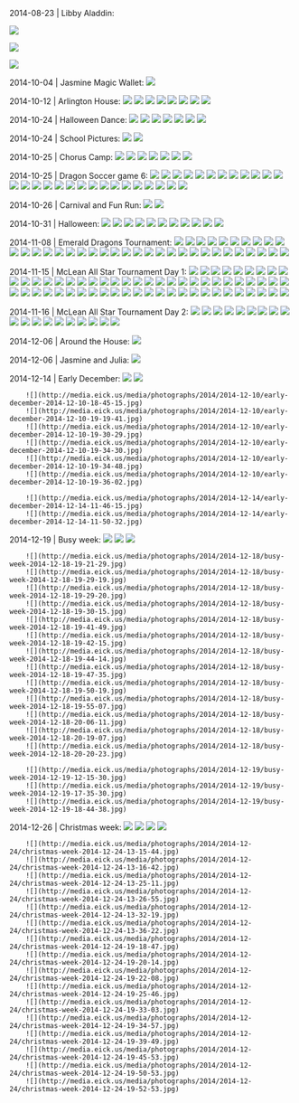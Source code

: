 2014-08-23 | Libby Aladdin:

![](http://media.eick.us/media/photographs/2014/2014-08-21/aladdin-cast.jpg)
		
![](http://media.eick.us/media/photographs/2014/2014-08-21/aladdin-silly.jpg)
		
![](http://media.eick.us/media/photographs/2014/2014-08-22/jasmines-birthday-party-2014-08-22-11-05-11.jpg)
		
2014-10-04 | Jasmine Magic Wallet:
![](http://media.eick.us/media/photographs/2014/2014-10-04/magic-wallet-video-2014-10-04-13-30-14.jpg)

2014-10-12 | Arlington House:
		![](http://media.eick.us/media/photographs/2014/2014-10-12/arlington-house-2014-10-12-13-33-07.jpg)
		![](http://media.eick.us/media/photographs/2014/2014-10-12/arlington-house-2014-10-12-13-45-32.jpg)
		![](http://media.eick.us/media/photographs/2014/2014-10-12/arlington-house-2014-10-12-13-56-30.jpg)
		![](http://media.eick.us/media/photographs/2014/2014-10-12/arlington-house-2014-10-12-14-29-45.jpg)
		![](http://media.eick.us/media/photographs/2014/2014-10-12/arlington-house-2014-10-12-14-34-41.jpg)
		![](http://media.eick.us/media/photographs/2014/2014-10-12/arlington-house-2014-10-12-14-48-08.jpg)
		![](http://media.eick.us/media/photographs/2014/2014-10-12/arlington-house-2014-10-12-14-55-13.jpg)
		![](http://media.eick.us/media/photographs/2014/2014-10-12/arlington-house-2014-10-12-15-04-14.jpg)

2014-10-24 | Halloween Dance:
		![](http://media.eick.us/media/photographs/2014/2014-10-24/halloween-dance-2014-10-24-16-54-50.jpg)
		![](http://media.eick.us/media/photographs/2014/2014-10-24/halloween-dance-2014-10-24-16-55-25.jpg)
		![](http://media.eick.us/media/photographs/2014/2014-10-24/halloween-dance-2014-10-24-17-47-31.jpg)
		![](http://media.eick.us/media/photographs/2014/2014-10-24/halloween-dance-2014-10-24-17-47-56.jpg)
		![](http://media.eick.us/media/photographs/2014/2014-10-24/halloween-dance-2014-10-24-17-47-561.jpg)
		![](http://media.eick.us/media/photographs/2014/2014-10-24/halloween-dance-2014-10-24-18-36-54.jpg)
		![](http://media.eick.us/media/photographs/2014/2014-10-24/halloween-dance-2014-10-24-18-44-48.jpg)

2014-10-24 | School Pictures:
		![](http://media.eick.us/media/photographs/2014/2014-10-24/school-pictures-2014-10-24-18-21-52.jpg)
		![](http://media.eick.us/media/photographs/2014/2014-10-24/school-pictures-2014-10-24-18-22-40.jpg)

2014-10-25 | Chorus Camp:
		![](http://media.eick.us/media/photographs/2014/2014-10-25/chorus-camp-2014-10-25-14-45-17.jpg)
		![](http://media.eick.us/media/photographs/2014/2014-10-25/chorus-camp-2014-10-25-14-47-10.jpg)
		![](http://media.eick.us/media/photographs/2014/2014-10-25/chorus-camp-2014-10-25-14-50-06.jpg)
		![](http://media.eick.us/media/photographs/2014/2014-10-25/chorus-camp-2014-10-25-14-52-47.jpg)
		![](http://media.eick.us/media/photographs/2014/2014-10-25/chorus-camp-2014-10-25-14-53-32.jpg)
		![](http://media.eick.us/media/photographs/2014/2014-10-25/chorus-camp-2014-10-25-14-57-07.jpg)
		![](http://media.eick.us/media/photographs/2014/2014-10-25/chorus-camp-2014-10-25-14-58-01.jpg)

2014-10-25 | Dragon Soccer game 6:
		![](http://media.eick.us/media/photographs/2014/2014-10-25/dragon-soccer-2014-10-25-11-49-18.jpg)
		![](http://media.eick.us/media/photographs/2014/2014-10-25/dragon-soccer-2014-10-25-11-50-34.jpg)
		![](http://media.eick.us/media/photographs/2014/2014-10-25/dragon-soccer-2014-10-25-11-51-00.jpg)
		![](http://media.eick.us/media/photographs/2014/2014-10-25/dragon-soccer-2014-10-25-11-54-20.jpg)
		![](http://media.eick.us/media/photographs/2014/2014-10-25/dragon-soccer-2014-10-25-11-55-04.jpg)
		![](http://media.eick.us/media/photographs/2014/2014-10-25/dragon-soccer-2014-10-25-11-56-25.jpg)
		![](http://media.eick.us/media/photographs/2014/2014-10-25/dragon-soccer-2014-10-25-11-59-22.jpg)
		![](http://media.eick.us/media/photographs/2014/2014-10-25/dragon-soccer-2014-10-25-12-02-27-version2.jpg)
		![](http://media.eick.us/media/photographs/2014/2014-10-25/dragon-soccer-2014-10-25-12-03-31.jpg)
		![](http://media.eick.us/media/photographs/2014/2014-10-25/dragon-soccer-2014-10-25-12-10-10.jpg)
		![](http://media.eick.us/media/photographs/2014/2014-10-25/dragon-soccer-2014-10-25-12-20-02.jpg)
		![](http://media.eick.us/media/photographs/2014/2014-10-25/dragon-soccer-2014-10-25-12-20-58-version2.jpg)
		![](http://media.eick.us/media/photographs/2014/2014-10-25/dragon-soccer-2014-10-25-12-23-33.jpg)
		![](http://media.eick.us/media/photographs/2014/2014-10-25/dragon-soccer-2014-10-25-12-24-34.jpg)
		![](http://media.eick.us/media/photographs/2014/2014-10-25/dragon-soccer-2014-10-25-12-24-38.jpg)
		![](http://media.eick.us/media/photographs/2014/2014-10-25/dragon-soccer-2014-10-25-12-26-51.jpg)
		![](http://media.eick.us/media/photographs/2014/2014-10-25/dragon-soccer-2014-10-25-12-28-07.jpg)
		![](http://media.eick.us/media/photographs/2014/2014-10-25/dragon-soccer-2014-10-25-12-28-45.jpg)
		![](http://media.eick.us/media/photographs/2014/2014-10-25/dragon-soccer-2014-10-25-12-28-52-version2.jpg)
		![](http://media.eick.us/media/photographs/2014/2014-10-25/dragon-soccer-2014-10-25-12-30-09.jpg)
		![](http://media.eick.us/media/photographs/2014/2014-10-25/dragon-soccer-2014-10-25-12-30-13.jpg)
		![](http://media.eick.us/media/photographs/2014/2014-10-25/dragon-soccer-2014-10-25-12-30-45.jpg)
		![](http://media.eick.us/media/photographs/2014/2014-10-25/dragon-soccer-2014-10-25-12-31-05-version2.jpg)
		![](http://media.eick.us/media/photographs/2014/2014-10-25/dragon-soccer-2014-10-25-12-35-49.jpg)
		![](http://media.eick.us/media/photographs/2014/2014-10-25/dragon-soccer-2014-10-25-12-40-54.jpg)
		![](http://media.eick.us/media/photographs/2014/2014-10-25/dragon-soccer-2014-10-25-12-55-16.jpg)
		![](http://media.eick.us/media/photographs/2014/2014-10-25/dragon-soccer-2014-10-25-12-55-21.jpg)
		![](http://media.eick.us/media/photographs/2014/2014-10-25/dragon-soccer-2014-10-25-12-55-38-version2.jpg)

2014-10-26 | Carnival and Fun Run:
		![](http://media.eick.us/media/photographs/2014/2014-10-26/carnival-fun-run-2014-10-26-20-28-16.jpg)
		![](http://media.eick.us/media/photographs/2014/2014-10-26/carnival-fun-run-2014-10-26-20-28-52.jpg)

2014-10-31 | Halloween:
		![](http://media.eick.us/media/photographs/2014/2014-10-31/halloween-2014-10-31-16-48-34.jpg)
		![](http://media.eick.us/media/photographs/2014/2014-10-31/halloween-2014-10-31-16-49-46.jpg)
		![](http://media.eick.us/media/photographs/2014/2014-10-31/halloween-2014-10-31-16-51-34.jpg)
		![](http://media.eick.us/media/photographs/2014/2014-10-31/halloween-2014-10-31-16-51-46.jpg)
		![](http://media.eick.us/media/photographs/2014/2014-10-31/halloween-2014-10-31-18-04-41.jpg)
		![](http://media.eick.us/media/photographs/2014/2014-10-31/halloween-2014-10-31-18-05-51.jpg)
		![](http://media.eick.us/media/photographs/2014/2014-10-31/halloween-2014-10-31-18-06-06.jpg)
		![](http://media.eick.us/media/photographs/2014/2014-10-31/halloween-2014-10-31-18-06-15.jpg)
		![](http://media.eick.us/media/photographs/2014/2014-10-31/halloween-2014-10-31-18-07-21.jpg)
		![](http://media.eick.us/media/photographs/2014/2014-10-31/halloween-2014-10-31-18-07-37.jpg)
		![](http://media.eick.us/media/photographs/2014/2014-10-31/halloween-2014-10-31-18-09-03.jpg)

2014-11-08 | Emerald Dragons Tournament:
		![](http://media.eick.us/media/photographs/2014/2014-11-08/emerald-dragons-tournament-2014-11-08-10-00-11.jpg)
		![](http://media.eick.us/media/photographs/2014/2014-11-08/emerald-dragons-tournament-2014-11-08-10-01-11.jpg)
		![](http://media.eick.us/media/photographs/2014/2014-11-08/emerald-dragons-tournament-2014-11-08-10-01-36.jpg)
		![](http://media.eick.us/media/photographs/2014/2014-11-08/emerald-dragons-tournament-2014-11-08-10-02-52.jpg)
		![](http://media.eick.us/media/photographs/2014/2014-11-08/emerald-dragons-tournament-2014-11-08-10-03-55.jpg)
		![](http://media.eick.us/media/photographs/2014/2014-11-08/emerald-dragons-tournament-2014-11-08-10-04-04.jpg)
		![](http://media.eick.us/media/photographs/2014/2014-11-08/emerald-dragons-tournament-2014-11-08-10-04-12.jpg)
		![](http://media.eick.us/media/photographs/2014/2014-11-08/emerald-dragons-tournament-2014-11-08-10-08-25.jpg)
		![](http://media.eick.us/media/photographs/2014/2014-11-08/emerald-dragons-tournament-2014-11-08-10-08-33.jpg)
		![](http://media.eick.us/media/photographs/2014/2014-11-08/emerald-dragons-tournament-2014-11-08-10-14-47.jpg)
		![](http://media.eick.us/media/photographs/2014/2014-11-08/emerald-dragons-tournament-2014-11-08-10-16-00.jpg)
		![](http://media.eick.us/media/photographs/2014/2014-11-08/emerald-dragons-tournament-2014-11-08-10-18-20.jpg)
		![](http://media.eick.us/media/photographs/2014/2014-11-08/emerald-dragons-tournament-2014-11-08-10-27-17.jpg)
		![](http://media.eick.us/media/photographs/2014/2014-11-08/emerald-dragons-tournament-2014-11-08-10-27-34.jpg)
		![](http://media.eick.us/media/photographs/2014/2014-11-08/emerald-dragons-tournament-2014-11-08-10-27-35.jpg)
		![](http://media.eick.us/media/photographs/2014/2014-11-08/emerald-dragons-tournament-2014-11-08-10-32-43.jpg)
		![](http://media.eick.us/media/photographs/2014/2014-11-08/emerald-dragons-tournament-2014-11-08-10-38-36.jpg)
		![](http://media.eick.us/media/photographs/2014/2014-11-08/emerald-dragons-tournament-2014-11-08-10-43-19.jpg)
		![](http://media.eick.us/media/photographs/2014/2014-11-08/emerald-dragons-tournament-2014-11-08-10-43-39.jpg)
		![](http://media.eick.us/media/photographs/2014/2014-11-08/emerald-dragons-tournament-2014-11-08-10-46-45.jpg)
		![](http://media.eick.us/media/photographs/2014/2014-11-08/emerald-dragons-tournament-2014-11-08-10-46-54.jpg)
		![](http://media.eick.us/media/photographs/2014/2014-11-08/emerald-dragons-tournament-2014-11-08-10-46-451.jpg)
		![](http://media.eick.us/media/photographs/2014/2014-11-08/emerald-dragons-tournament-2014-11-08-10-47-25.jpg)
		![](http://media.eick.us/media/photographs/2014/2014-11-08/emerald-dragons-tournament-2014-11-08-10-47-35.jpg)
		![](http://media.eick.us/media/photographs/2014/2014-11-08/emerald-dragons-tournament-2014-11-08-10-48-05.jpg)
		![](http://media.eick.us/media/photographs/2014/2014-11-08/emerald-dragons-tournament-2014-11-08-10-50-54.jpg)
		![](http://media.eick.us/media/photographs/2014/2014-11-08/emerald-dragons-tournament-2014-11-08-10-52-24.jpg)
		![](http://media.eick.us/media/photographs/2014/2014-11-08/emerald-dragons-tournament-2014-11-08-10-59-41.jpg)
		![](http://media.eick.us/media/photographs/2014/2014-11-08/emerald-dragons-tournament-2014-11-08-11-15-46.jpg)
		![](http://media.eick.us/media/photographs/2014/2014-11-08/emerald-dragons-tournament-2014-11-08-11-18-40.jpg)
		![](http://media.eick.us/media/photographs/2014/2014-11-08/emerald-dragons-tournament-2014-11-08-11-20-12.jpg)
		![](http://media.eick.us/media/photographs/2014/2014-11-08/emerald-dragons-tournament-2014-11-08-11-20-43.jpg)
		![](http://media.eick.us/media/photographs/2014/2014-11-08/emerald-dragons-tournament-2014-11-08-11-20-47.jpg)
		![](http://media.eick.us/media/photographs/2014/2014-11-08/emerald-dragons-tournament-2014-11-08-11-21-05.jpg)
		![](http://media.eick.us/media/photographs/2014/2014-11-08/emerald-dragons-tournament-2014-11-08-11-21-23.jpg)

2014-11-15 | McLean All Star Tournament Day 1:
		![](http://media.eick.us/media/photographs/2014/2014-11-15/mclean-all-star-day-one-2014-11-15-10-37-50.jpg)
		![](http://media.eick.us/media/photographs/2014/2014-11-15/mclean-all-star-day-one-2014-11-15-10-44-13.jpg)
		![](http://media.eick.us/media/photographs/2014/2014-11-15/mclean-all-star-day-one-2014-11-15-10-44-14.jpg)
		![](http://media.eick.us/media/photographs/2014/2014-11-15/mclean-all-star-day-one-2014-11-15-10-51-10.jpg)
		![](http://media.eick.us/media/photographs/2014/2014-11-15/mclean-all-star-day-one-2014-11-15-10-51-32.jpg)
		![](http://media.eick.us/media/photographs/2014/2014-11-15/mclean-all-star-day-one-2014-11-15-10-59-19.jpg)
		![](http://media.eick.us/media/photographs/2014/2014-11-15/mclean-all-star-day-one-2014-11-15-11-00-11.jpg)
		![](http://media.eick.us/media/photographs/2014/2014-11-15/mclean-all-star-day-one-2014-11-15-11-00-43.jpg)
		![](http://media.eick.us/media/photographs/2014/2014-11-15/mclean-all-star-day-one-2014-11-15-11-35-51.jpg)
		![](http://media.eick.us/media/photographs/2014/2014-11-15/mclean-all-star-day-one-2014-11-15-11-44-11.jpg)
		![](http://media.eick.us/media/photographs/2014/2014-11-15/mclean-all-star-day-one-2014-11-15-11-45-19.jpg)
		![](http://media.eick.us/media/photographs/2014/2014-11-15/mclean-all-star-day-one-2014-11-15-11-47-32.jpg)
		![](http://media.eick.us/media/photographs/2014/2014-11-15/mclean-all-star-day-one-2014-11-15-11-56-23.jpg)
		![](http://media.eick.us/media/photographs/2014/2014-11-15/mclean-all-star-day-one-2014-11-15-12-05-51.jpg)
		![](http://media.eick.us/media/photographs/2014/2014-11-15/mclean-all-star-day-one-2014-11-15-12-08-51.jpg)
		![](http://media.eick.us/media/photographs/2014/2014-11-15/mclean-all-star-day-one-2014-11-15-12-15-47.jpg)
		![](http://media.eick.us/media/photographs/2014/2014-11-15/mclean-all-star-day-one-2014-11-15-12-20-09.jpg)
		![](http://media.eick.us/media/photographs/2014/2014-11-15/mclean-all-star-day-one-2014-11-15-12-23-45.jpg)
		![](http://media.eick.us/media/photographs/2014/2014-11-15/mclean-all-star-day-one-2014-11-15-12-24-47.jpg)
		![](http://media.eick.us/media/photographs/2014/2014-11-15/mclean-all-star-day-one-2014-11-15-12-26-39.jpg)
		![](http://media.eick.us/media/photographs/2014/2014-11-15/mclean-all-star-day-one-2014-11-15-12-27-33.jpg)
		![](http://media.eick.us/media/photographs/2014/2014-11-15/mclean-all-star-day-one-2014-11-15-12-27-36.jpg)
		![](http://media.eick.us/media/photographs/2014/2014-11-15/mclean-all-star-day-one-2014-11-15-12-27-56.jpg)
		![](http://media.eick.us/media/photographs/2014/2014-11-15/mclean-all-star-day-one-2014-11-15-12-48-39.jpg)
		![](http://media.eick.us/media/photographs/2014/2014-11-15/mclean-all-star-day-one-2014-11-15-12-48-44.jpg)
		![](http://media.eick.us/media/photographs/2014/2014-11-15/mclean-all-star-day-one-2014-11-15-13-42-47.jpg)
		![](http://media.eick.us/media/photographs/2014/2014-11-15/mclean-all-star-day-one-2014-11-15-13-47-36.jpg)
		![](http://media.eick.us/media/photographs/2014/2014-11-15/mclean-all-star-day-one-2014-11-15-13-51-36.jpg)
		![](http://media.eick.us/media/photographs/2014/2014-11-15/mclean-all-star-day-one-2014-11-15-13-57-32.jpg)
		![](http://media.eick.us/media/photographs/2014/2014-11-15/mclean-all-star-day-one-2014-11-15-14-03-56.jpg)
		![](http://media.eick.us/media/photographs/2014/2014-11-15/mclean-all-star-day-one-2014-11-15-14-04-00.jpg)
		![](http://media.eick.us/media/photographs/2014/2014-11-15/mclean-all-star-day-one-2014-11-15-14-05-53.jpg)
		![](http://media.eick.us/media/photographs/2014/2014-11-15/mclean-all-star-day-one-2014-11-15-14-07-32.jpg)
		![](http://media.eick.us/media/photographs/2014/2014-11-15/mclean-all-star-day-one-2014-11-15-14-34-14.jpg)
		![](http://media.eick.us/media/photographs/2014/2014-11-15/mclean-all-star-day-one-2014-11-15-14-35-02.jpg)
		![](http://media.eick.us/media/photographs/2014/2014-11-15/mclean-all-star-day-one-2014-11-15-14-35-53.jpg)
		![](http://media.eick.us/media/photographs/2014/2014-11-15/mclean-all-star-day-one-2014-11-15-14-37-47.jpg)
		![](http://media.eick.us/media/photographs/2014/2014-11-15/mclean-all-star-day-one-2014-11-15-15-01-28.jpg)
		![](http://media.eick.us/media/photographs/2014/2014-11-15/mclean-all-star-day-one-2014-11-15-15-12-53.jpg)
		![](http://media.eick.us/media/photographs/2014/2014-11-15/mclean-all-star-day-one-2014-11-15-15-14-08.jpg)
		![](http://media.eick.us/media/photographs/2014/2014-11-15/mclean-all-star-day-one-2014-11-15-15-14-24.jpg)
		![](http://media.eick.us/media/photographs/2014/2014-11-15/mclean-all-star-day-one-2014-11-15-15-19-45.jpg)
		![](http://media.eick.us/media/photographs/2014/2014-11-15/mclean-all-star-day-one-2014-11-15-15-23-51.jpg)
		![](http://media.eick.us/media/photographs/2014/2014-11-15/mclean-all-star-day-one-2014-11-15-15-24-46.jpg)
		![](http://media.eick.us/media/photographs/2014/2014-11-15/mclean-all-star-day-one-2014-11-15-15-28-29.jpg)
		![](http://media.eick.us/media/photographs/2014/2014-11-15/mclean-all-star-day-one-2014-11-15-15-28-45.jpg)
		![](http://media.eick.us/media/photographs/2014/2014-11-15/mclean-all-star-day-one-2014-11-15-15-29-32.jpg)
		![](http://media.eick.us/media/photographs/2014/2014-11-15/mclean-all-star-day-one-2014-11-15-15-31-12.jpg)
		![](http://media.eick.us/media/photographs/2014/2014-11-15/mclean-all-star-day-one-2014-11-15-15-31-22.jpg)
		![](http://media.eick.us/media/photographs/2014/2014-11-15/mclean-all-star-day-one-2014-11-15-15-32-31.jpg)
		![](http://media.eick.us/media/photographs/2014/2014-11-15/mclean-all-star-day-one-2014-11-15-15-36-07.jpg)
		![](http://media.eick.us/media/photographs/2014/2014-11-15/mclean-all-star-day-one-2014-11-15-15-37-08.jpg)
		![](http://media.eick.us/media/photographs/2014/2014-11-15/mclean-all-star-day-one-2014-11-15-15-37-12.jpg)
		![](http://media.eick.us/media/photographs/2014/2014-11-15/mclean-all-star-day-one-2014-11-15-15-37-38.jpg)
		![](http://media.eick.us/media/photographs/2014/2014-11-15/mclean-all-star-day-one-2014-11-15-15-37-40.jpg)
		![](http://media.eick.us/media/photographs/2014/2014-11-15/mclean-all-star-day-one-2014-11-15-15-37-43.jpg)
		![](http://media.eick.us/media/photographs/2014/2014-11-15/mclean-all-star-day-one-2014-11-15-15-38-18.jpg)
		![](http://media.eick.us/media/photographs/2014/2014-11-15/mclean-all-star-day-one-2014-11-15-15-38-35.jpg)
		![](http://media.eick.us/media/photographs/2014/2014-11-15/mclean-all-star-day-one-2014-11-15-15-39-12.jpg)

2014-11-16 | McLean All Star Tournament Day 2:
		![](http://media.eick.us/media/photographs/2014/2014-11-16/mclean-all-star-day-two-2014-11-16-15-23-35.jpg)
		![](http://media.eick.us/media/photographs/2014/2014-11-16/mclean-all-star-day-two-2014-11-16-15-27-03.jpg)
		![](http://media.eick.us/media/photographs/2014/2014-11-16/mclean-all-star-day-two-2014-11-16-15-32-29.jpg)
		![](http://media.eick.us/media/photographs/2014/2014-11-16/mclean-all-star-day-two-2014-11-16-15-36-47.jpg)
		![](http://media.eick.us/media/photographs/2014/2014-11-16/mclean-all-star-day-two-2014-11-16-15-38-24.jpg)
		![](http://media.eick.us/media/photographs/2014/2014-11-16/mclean-all-star-day-two-2014-11-16-15-40-08.jpg)
		![](http://media.eick.us/media/photographs/2014/2014-11-16/mclean-all-star-day-two-2014-11-16-15-43-52.jpg)
		![](http://media.eick.us/media/photographs/2014/2014-11-16/mclean-all-star-day-two-2014-11-16-15-43-54.jpg)
		![](http://media.eick.us/media/photographs/2014/2014-11-16/mclean-all-star-day-two-2014-11-16-15-46-09.jpg)
		![](http://media.eick.us/media/photographs/2014/2014-11-16/mclean-all-star-day-two-2014-11-16-15-47-47.jpg)
		![](http://media.eick.us/media/photographs/2014/2014-11-16/mclean-all-star-day-two-2014-11-16-15-48-09.jpg)
		![](http://media.eick.us/media/photographs/2014/2014-11-16/mclean-all-star-day-two-2014-11-16-15-49-16.jpg)
		![](http://media.eick.us/media/photographs/2014/2014-11-16/mclean-all-star-day-two-2014-11-16-15-50-16.jpg)
		![](http://media.eick.us/media/photographs/2014/2014-11-16/mclean-all-star-day-two-2014-11-16-15-53-43.jpg)
		![](http://media.eick.us/media/photographs/2014/2014-11-16/mclean-all-star-day-two-2014-11-16-16-14-08.jpg)
		![](http://media.eick.us/media/photographs/2014/2014-11-16/mclean-all-star-day-two-2014-11-16-16-15-17.jpg)
		![](http://media.eick.us/media/photographs/2014/2014-11-16/mclean-all-star-day-two-2014-11-16-16-16-03.jpg)
		![](http://media.eick.us/media/photographs/2014/2014-11-16/mclean-all-star-day-two-2014-11-16-16-20-59.jpg)
		![](http://media.eick.us/media/photographs/2014/2014-11-16/mclean-all-star-day-two-2014-11-16-16-27-45.jpg)

2014-12-06 | Around the House:
		![](http://media.eick.us/media/photographs/2014/2014-12-05/around-the-house-2014-12-05-20-15-40.jpg)

2014-12-06 | Jasmine and Julia:
		![](http://media.eick.us/media/photographs/2014/2014-12-05/jasmine-and-julia-2014-12-05-17-46-44.jpg)

2014-12-14 | Early December:
		![](http://media.eick.us/media/photographs/2014/2014-12-07/early-december-2014-12-07-16-55-34.jpg)
		![](http://media.eick.us/media/photographs/2014/2014-12-07/early-december-2014-12-07-16-56-18.jpg)

		![](http://media.eick.us/media/photographs/2014/2014-12-10/early-december-2014-12-10-18-45-15.jpg)
		![](http://media.eick.us/media/photographs/2014/2014-12-10/early-december-2014-12-10-19-19-41.jpg)
		![](http://media.eick.us/media/photographs/2014/2014-12-10/early-december-2014-12-10-19-30-29.jpg)
		![](http://media.eick.us/media/photographs/2014/2014-12-10/early-december-2014-12-10-19-34-30.jpg)
		![](http://media.eick.us/media/photographs/2014/2014-12-10/early-december-2014-12-10-19-34-48.jpg)
		![](http://media.eick.us/media/photographs/2014/2014-12-10/early-december-2014-12-10-19-36-02.jpg)

		![](http://media.eick.us/media/photographs/2014/2014-12-14/early-december-2014-12-14-11-46-15.jpg)
		![](http://media.eick.us/media/photographs/2014/2014-12-14/early-december-2014-12-14-11-50-32.jpg)

2014-12-19 | Busy week:
		![](http://media.eick.us/media/photographs/2014/2014-12-17/busy-week-2014-12-17-18-58-40.jpg)
		![](http://media.eick.us/media/photographs/2014/2014-12-17/busy-week-2014-12-17-20-46-18.jpg)
		![](http://media.eick.us/media/photographs/2014/2014-12-17/busy-week-2014-12-17-20-46-33.jpg)

		![](http://media.eick.us/media/photographs/2014/2014-12-18/busy-week-2014-12-18-19-21-29.jpg)
		![](http://media.eick.us/media/photographs/2014/2014-12-18/busy-week-2014-12-18-19-29-19.jpg)
		![](http://media.eick.us/media/photographs/2014/2014-12-18/busy-week-2014-12-18-19-29-20.jpg)
		![](http://media.eick.us/media/photographs/2014/2014-12-18/busy-week-2014-12-18-19-30-15.jpg)
		![](http://media.eick.us/media/photographs/2014/2014-12-18/busy-week-2014-12-18-19-41-49.jpg)
		![](http://media.eick.us/media/photographs/2014/2014-12-18/busy-week-2014-12-18-19-42-15.jpg)
		![](http://media.eick.us/media/photographs/2014/2014-12-18/busy-week-2014-12-18-19-44-14.jpg)
		![](http://media.eick.us/media/photographs/2014/2014-12-18/busy-week-2014-12-18-19-47-35.jpg)
		![](http://media.eick.us/media/photographs/2014/2014-12-18/busy-week-2014-12-18-19-50-19.jpg)
		![](http://media.eick.us/media/photographs/2014/2014-12-18/busy-week-2014-12-18-19-55-07.jpg)
		![](http://media.eick.us/media/photographs/2014/2014-12-18/busy-week-2014-12-18-20-06-11.jpg)
		![](http://media.eick.us/media/photographs/2014/2014-12-18/busy-week-2014-12-18-20-19-07.jpg)
		![](http://media.eick.us/media/photographs/2014/2014-12-18/busy-week-2014-12-18-20-20-23.jpg)

		![](http://media.eick.us/media/photographs/2014/2014-12-19/busy-week-2014-12-19-12-15-30.jpg)
		![](http://media.eick.us/media/photographs/2014/2014-12-19/busy-week-2014-12-19-17-35-30.jpg)
		![](http://media.eick.us/media/photographs/2014/2014-12-19/busy-week-2014-12-19-18-44-38.jpg)

2014-12-26 | Christmas week:
		![](http://media.eick.us/media/photographs/2014/2014-12-21/christmas-week-2014-12-21-15-41-21.jpg)
		![](http://media.eick.us/media/photographs/2014/2014-12-21/christmas-week-2014-12-21-15-54-48.jpg)
		![](http://media.eick.us/media/photographs/2014/2014-12-21/christmas-week-2014-12-21-15-58-43.jpg)
		![](http://media.eick.us/media/photographs/2014/2014-12-21/christmas-week-2014-12-21-17-28-38.jpg)

		![](http://media.eick.us/media/photographs/2014/2014-12-24/christmas-week-2014-12-24-13-15-44.jpg)
		![](http://media.eick.us/media/photographs/2014/2014-12-24/christmas-week-2014-12-24-13-16-42.jpg)
		![](http://media.eick.us/media/photographs/2014/2014-12-24/christmas-week-2014-12-24-13-25-11.jpg)
		![](http://media.eick.us/media/photographs/2014/2014-12-24/christmas-week-2014-12-24-13-26-55.jpg)
		![](http://media.eick.us/media/photographs/2014/2014-12-24/christmas-week-2014-12-24-13-32-19.jpg)
		![](http://media.eick.us/media/photographs/2014/2014-12-24/christmas-week-2014-12-24-13-36-22.jpg)
		![](http://media.eick.us/media/photographs/2014/2014-12-24/christmas-week-2014-12-24-19-18-47.jpg)
		![](http://media.eick.us/media/photographs/2014/2014-12-24/christmas-week-2014-12-24-19-20-14.jpg)
		![](http://media.eick.us/media/photographs/2014/2014-12-24/christmas-week-2014-12-24-19-22-08.jpg)
		![](http://media.eick.us/media/photographs/2014/2014-12-24/christmas-week-2014-12-24-19-25-46.jpg)
		![](http://media.eick.us/media/photographs/2014/2014-12-24/christmas-week-2014-12-24-19-33-03.jpg)
		![](http://media.eick.us/media/photographs/2014/2014-12-24/christmas-week-2014-12-24-19-34-57.jpg)
		![](http://media.eick.us/media/photographs/2014/2014-12-24/christmas-week-2014-12-24-19-39-49.jpg)
		![](http://media.eick.us/media/photographs/2014/2014-12-24/christmas-week-2014-12-24-19-45-53.jpg)
		![](http://media.eick.us/media/photographs/2014/2014-12-24/christmas-week-2014-12-24-19-50-53.jpg)
		![](http://media.eick.us/media/photographs/2014/2014-12-24/christmas-week-2014-12-24-19-52-53.jpg)
